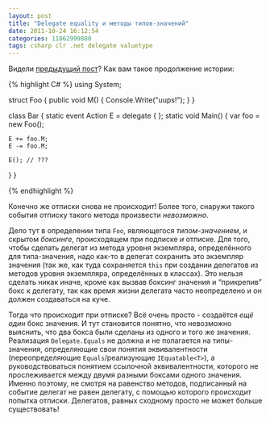 ```yaml
---
layout: post
title: "Delegate equality и методы типов-значений"
date: 2011-10-24 16:12:54
categories: 11862999880
tags: csharp clr .net delegate valuetype
---
```

Видели [предыдущий пост](http://controlflow.tumblr.com/post/11860844787/delegate-equality-base)? Как вам такое продолжение истории:

{% highlight C# %}
using System;

struct Foo {
  public void M() { Console.Write("uups!"); }
}

class Bar {
  static event Action E = delegate { };
  static void Main() {
    var foo = new Foo();

    E += foo.M;
    E -= foo.M;

    E(); // ???
  }
}

{% endhighlight %}

Конечно же отписки снова не происходит! Более того, снаружи такого события отписку такого метода произвести *невозможно*.

Дело тут в определении типа `Foo`, являющегося *типом-значением*, и скрытом *боксинге*, происходящем при подписке *и* отписке. Для того, чтобы сделать делегат из метода уровня экземпляра, определённого для типа-значения, надо как-то в делегат сохранить это экземпляр значения (так же, как туда сохраняется `this` при создании делегатов из методов уровня экземпляра, определённых в классах). Это нельзя сделать никак иначе, кроме как вызвав боксинг значения и “прикрепив” бокс к делегату, так как время жизни делегата часто неопределено и он должен создаваться на куче.

Тогда что происходит при отписке? Всё очень просто - создаётся *ещё один* бокс значения. И тут становится понятно, что невозможно выяснить, что два бокса были сделаны из одного и того же значения. Реализация `Delegate.Equals` не должна и не полагается на типы-значения, определяющие свои понятия эквивалентности (переопределяющие `Equals`/реализующие `IEquatable<T>`), а руководствоваться понятием ссылочной эквивалентности, которого не прослеживается между двумя разными боксами одного значения. Именно поэтому, не смотря на равенство методов, подписанный на событие делегат не равен делегату, с помощью которого происходит попытка отписки. Делегатов, равных сходному просто не может больше существовать!